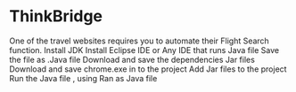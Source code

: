# ThinkBridge
One of the travel websites requires you to automate their Flight Search function.
Install JDK
Install Eclipse IDE or Any IDE that runs Java file
Save the file as .Java file
Download and save the dependencies Jar files
Download and save chrome.exe in to the project
Add Jar files to the project
Run the Java file , using Ran as Java file
